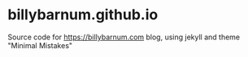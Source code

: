 # billybarnum.github.io
Source code for https://billybarnum.com blog, using jekyll and theme "Minimal Mistakes"
